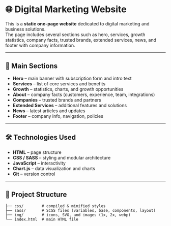 # 🌐 Digital Marketing Website  

This is a **static one-page website** dedicated to digital marketing and business solutions.  
The page includes several sections such as hero, services, growth statistics, company facts, trusted brands, extended services, news, and footer with company information.  

---

## 📑 Main Sections
- **Hero** – main banner with subscription form and intro text  
- **Services** – list of core services and benefits  
- **Growth** – statistics, charts, and growth opportunities  
- **About** – company facts (customers, experience, team, integrations)  
- **Companies** – trusted brands and partners  
- **Extended Services** – additional features and solutions  
- **News** – latest articles and updates  
- **Footer** – company info, navigation, policies  

---

## 🛠️ Technologies Used
- **HTML** – page structure  
- **CSS / SASS** – styling and modular architecture  
- **JavaScript** – interactivity  
- **Chart.js** – data visualization and charts  
- **Git** – version control  

---

## 📂 Project Structure
```plaintext
├── css/        # compiled & minified styles  
├── sass/       # SCSS files (variables, base, components, layout)  
├── img/        # icons, SVG, and images (1x, 2x, webp)  
└── index.html  # main HTML file  
